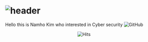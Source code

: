 # ![header](https://capsule-render.vercel.app/api?type=wave&color=random&height=300&section=header&text=Namho%20Kim&fontSize=90)

 

Hello this is Namho Kim who interested in Cyber security 
<img alt="GitHub" src="https://img.shields.io/badge/github%20-%23121011.svg?&style=for-the-badge&logo=github&logoColor=white"/>

<div align=center>
	
 ![Hits](https://hits.seeyoufarm.com/api/count/incr/badge.svg?url=https%3A%2F%2Fgithub.com%2Fnkim6636&count_bg=%2379C83D&title_bg=%23555555&icon=&icon_color=%23E7E7E7&title=hits&edge_flat=false)
